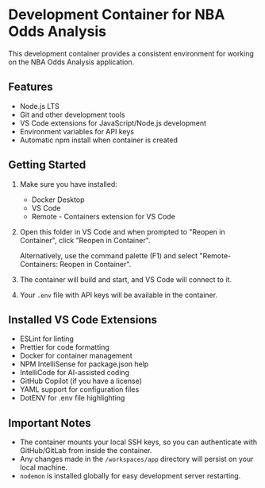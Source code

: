 # Development Container for NBA Odds Analysis

This development container provides a consistent environment for working on the NBA Odds Analysis application.

## Features

- Node.js LTS
- Git and other development tools
- VS Code extensions for JavaScript/Node.js development
- Environment variables for API keys
- Automatic npm install when container is created

## Getting Started

1. Make sure you have installed:
   - Docker Desktop
   - VS Code
   - Remote - Containers extension for VS Code

2. Open this folder in VS Code and when prompted to "Reopen in Container", click "Reopen in Container".

   Alternatively, use the command palette (F1) and select "Remote-Containers: Reopen in Container".

3. The container will build and start, and VS Code will connect to it.

4. Your `.env` file with API keys will be available in the container.

## Installed VS Code Extensions

- ESLint for linting
- Prettier for code formatting
- Docker for container management
- NPM IntelliSense for package.json help
- IntelliCode for AI-assisted coding
- GitHub Copilot (if you have a license)
- YAML support for configuration files
- DotENV for .env file highlighting

## Important Notes

- The container mounts your local SSH keys, so you can authenticate with GitHub/GitLab from inside the container.
- Any changes made in the `/workspaces/app` directory will persist on your local machine.
- `nodemon` is installed globally for easy development server restarting.
